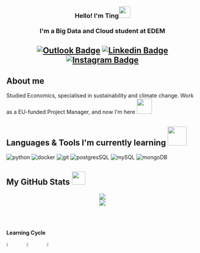 <!-- Heading -->
<h3 align="center">Hello! I'm Ting<img src = "https://media.giphy.com/media/mGcNjsfWAjY5AEZNw6/giphy.gif" width = 30px><br><br>I'm a Big Data and Cloud student at EDEM</h3>



 <h2 align="center">

[![Outlook Badge](https://img.shields.io/badge/Outlook-0078D4?style=flat&logo=microsoft-outlook&logoColor=white=white&link=mail@e_wangting@hotmail.com)](mailto:mail@e_wangting@hotmail.com)
[![Linkedin Badge](https://img.shields.io/badge/-LinkedIn-blue?style=flat-square&logo=Linkedin&logoColor=white&link=https://www.linkedin.com/in/tingwangchen/)](https://www.linkedin.com/in/tingwangchen/)
[![Instagram Badge](https://img.shields.io/badge/-Instagram-e4405f?style=flat-square&logo=Instagram&logoColor=white&link=https://www.instagram.com/_elenitka/)](https://www.instagram.com/_elenitka/)

## About me
Studied Economics, specialised in sustainability and climate change. Work as a EU-funded Project Manager, and now I'm here <img src = "https://media.tenor.com/nPJiULZnc-8AAAAi/github-sticker.gif" width = 40px>
<br>

## Languages & Tools I'm currently learning <img src = "https://i.pinimg.com/originals/3b/4c/b4/3b4cb4b20017c7036583d70b9a17ff95.gif" width = 50px>
![python](https://img.shields.io/static/v1?logo=python&label=&message=python&color=36465D&logoColor=AAA&style=flat-square&link=)
![docker](https://img.shields.io/static/v1?logo=docker&label=&message=docker&color=36465D&logoColor=AAA&style=flat-square)
![git](https://img.shields.io/static/v1?logo=git&label=&message=git&color=36465D&logoColor=AAA&style=flat-square)
![postgresSQL](https://img.shields.io/badge/PostgreSQL-4169E1?style=flat&logo=postgresql&logoColor=white)
![mySQL](https://img.shields.io/badge/MySQL-4479A1?style=flat&logo=mysql&logoColor=white)
![mongoDB](https://img.shields.io/badge/MongoDB-47A248?style=flat&logo=mongodb&logoColor=white)
<br>

 ##  My GitHub Stats <img src = "https://i.pinimg.com/originals/65/c4/f4/65c4f452571be1261e9c623f7da488ac.gif" width = 35px>
 <p align="center" >   
 <img src ="https://github-readme-streak-stats.herokuapp.com/?user=e-wach&show_icons=true&hide=contribs,prs&cache_seconds=86400&theme=material-palenight">
  <br>
  <img src ="https://github-readme-stats.vercel.app/api?username=e-wach&show_icons=true&hide=contribs,prs&cache_seconds=86400&theme=material-palenight">  
  <br>
  </p>
<br>
<br>

**Learning Cycle**<br>

<img src="https://raw.githubusercontent.com/Tarikul-Islam-Anik/Animated-Fluent-Emojis/master/Emojis/Smilies/Face%20with%20Spiral%20Eyes.png" width="5%" alt="Broken system!"/>
&nbsp;&nbsp;&nbsp;&nbsp;&nbsp;
<img src="https://raw.githubusercontent.com/Tarikul-Islam-Anik/Animated-Fluent-Emojis/master/Emojis/Smilies/Relieved%20Face.png" width="5%" alt="It's working!"/>
&nbsp;&nbsp;&nbsp;&nbsp;&nbsp;
<img src="https://raw.githubusercontent.com/Tarikul-Islam-Anik/Animated-Fluent-Emojis/master/Emojis/Smilies/Astonished%20Face.png" width="5%" alt="It's working but you don't know how!"/><br>
